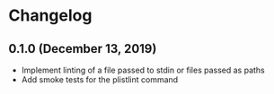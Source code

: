 # Changelog

## 0.1.0 (December 13, 2019)
* Implement linting of a file passed to stdin or files passed as paths
* Add smoke tests for the plistlint command
